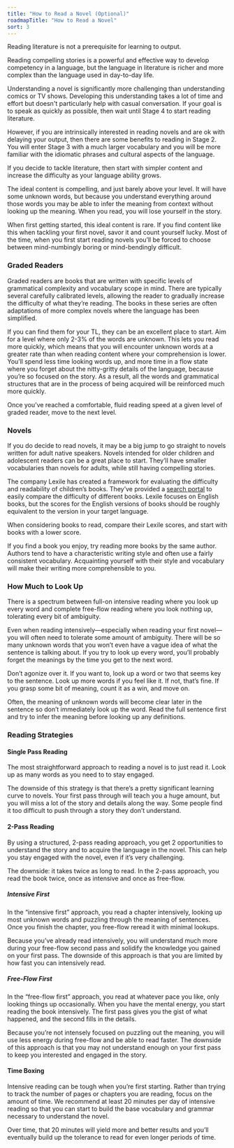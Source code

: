 ```yaml
---
title: "How to Read a Novel (Optional)"
roadmapTitle: "How to Read a Novel"
sort: 3
---
```


Reading literature is not a prerequisite for learning to output.

Reading compelling stories is a powerful and effective way to develop competency in a language, but the language in literature is richer and more complex than the language used in day-to-day life.

Understanding a novel is significantly more challenging than understanding comics or TV shows.
Developing this understanding takes a lot of time and effort but doesn't particularly help with casual conversation.
If your goal is to speak as quickly as possible, then wait until Stage 4 to start reading literature.

However, if you are intrinsically interested in reading novels and are ok with delaying your output, then there are some benefits to reading in Stage 2.
You will enter Stage 3 with a much larger vocabulary and you will be more familiar with the idiomatic phrases and cultural aspects of the language.

If you decide to tackle literature, then start with simpler content and increase the difficulty as your language ability grows.

The ideal content is compelling, and just barely above your level.
It will have some unknown words, but because you understand everything around those words you may be able to infer the meaning from context without looking up the meaning.
When you read, you will lose yourself in the story.

When first getting started, this ideal content is rare.
If you find content like this when tackling your first novel, savor it and count yourself lucky.
Most of the time, when you first start reading novels you’ll be forced to choose between mind-numbingly boring or mind-bendingly difficult.

### Graded Readers

Graded readers are books that are written with specific levels of grammatical complexity and vocabulary scope in mind.
There are typically several carefully calibrated levels, allowing the reader to gradually increase the difficulty of what they’re reading.
The books in these series are often adaptations of more complex novels where the language has been simplified.

If you can find them for your TL, they can be an excellent place to start.
Aim for a level where only 2-3% of the words are unknown.
This lets you read more quickly, which means that you will encounter unknown words at a greater rate than when reading content where your comprehension is lower.
You’ll spend less time looking words up, and more time in a flow state where you forget about the nitty-gritty details of the language, because you’re so focused on the story.
As a result, all the words and grammatical structures that are in the process of being acquired will be reinforced much more quickly.

Once you’ve reached a comfortable, fluid reading speed at a given level of graded reader, move to the next level.

### Novels

If you do decide to read novels, it may be a big jump to go straight to novels written for adult native speakers.
Novels intended for older children and adolescent readers can be a great place to start.
They’ll have smaller vocabularies than novels for adults, while still having compelling stories.

The company Lexile has created a framework for evaluating the difficulty and readability of children’s books.
They’ve provided a [search portal][lexile-ranking] to easily compare the difficulty of different books.
Lexile focuses on English books, but the scores for the English versions of books should be roughly equivalent to the version in your target language.

When considering books to read, compare their Lexile scores, and start with books with a lower score.

If you find a book you enjoy, try reading more books by the same author.
Authors tend to have a characteristic writing style and often use a fairly consistent vocabulary.
Acquainting yourself with their style and vocabulary will make their writing more comprehensible to you.

### How Much to Look Up

There is a spectrum between full-on intensive reading where you look up every word and complete free-flow reading where you look nothing up, tolerating every bit of ambiguity.

Even when reading intensively—especially when reading your first novel—you will often need to tolerate some amount of ambiguity.
There will be so many unknown words that you won’t even have a vague idea of what the sentence is talking about.
If you try to look up every word, you’ll probably forget the meanings by the time you get to the next word.

Don’t agonize over it.
If you want to, look up a word or two that seems key to the sentence.
Look up more words if you feel like it.
If not, that’s fine.
If you grasp some bit of meaning, count it as a win, and move on.

Often, the meaning of unknown words will become clear later in the sentence so don’t immediately look up the word.
Read the full sentence first and try to infer the meaning before looking up any definitions.

### Reading Strategies

#### Single Pass Reading

The most straightforward approach to reading a novel is to just read it.
Look up as many words as you need to to stay engaged.

The downside of this strategy is that there’s a pretty significant learning curve to novels.
Your first pass through will teach you a huge amount, but you will miss a lot of the story and details along the way.
Some people find it too difficult to push through a story they don’t understand.

#### 2-Pass Reading

By using a structured, 2-pass reading approach, you get 2 opportunities to understand the story and to acquire the language in the novel.
This can help you stay engaged with the novel, even if it’s very challenging.

The downside: it takes twice as long to read.
In the 2-pass approach, you read the book twice, once as intensive and once as free-flow.

##### Intensive First

In the “intensive first” approach, you read a chapter intensively, looking up most unknown words and puzzling through the meaning of sentences.
Once you finish the chapter, you free-flow reread it with minimal lookups.

Because you’ve already read intensively, you will understand much more during your free-flow second pass and solidify the knowledge you gained on your first pass.
The downside of this approach is that you are limited by how fast you can intensively read.

##### Free-Flow First

In the “free-flow first” approach, you read at whatever pace you like, only looking things up occasionally.
When you have the mental energy, you start reading the book intensively.
The first pass gives you the gist of what happened, and the second fills in the details.

Because you’re not intensely focused on puzzling out the meaning, you will use less energy during free-flow and be able to read faster.
The downside of this approach is that you may not understand enough on your first pass to keep you interested and engaged in the story.

#### Time Boxing

Intensive reading can be tough when you’re first starting.
Rather than trying to track the number of pages or chapters you are reading, focus on the amount of time.
We recommend at least 20 minutes per day of intensive reading so that you can start to build the base vocabulary and grammar necessary to understand the novel.

Over time, that 20 minutes will yield more and better results and you’ll eventually build up the tolerance to read for even longer periods of time.

[lexile-ranking]: https://hub.lexile.com/find-a-book/search
